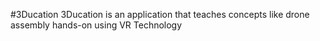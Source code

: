#3Ducation
3Ducation is an application that teaches concepts like drone assembly hands-on using VR Technology
